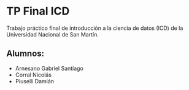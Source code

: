 # TP Final ICD
Trabajo práctico final de introducción a la ciencia de datos (ICD) de la Universidad Nacional de San Martín.
## Alumnos: 
- Arnesano Gabriel Santiago
- Corral Nicolás 
- Piuselli Damián
